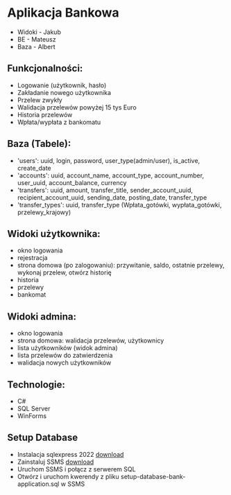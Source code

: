 # Aplikacja Bankowa

- Widoki - Jakub
- BE - Mateusz
- Baza - Albert

## Funkcjonalności:
- Logowanie (użytkownik, hasło)
- Zakładanie nowego użytkownika
- Przelew zwykły
- Walidacja przelewów powyżej 15 tys Euro
- Historia przelewów
- Wpłata/wypłata z bankomatu

## Baza (Tabele):
- 'users': uuid, login, password, user_type(admin/user), is_active, create_date
- 'accounts': uuid, account_name, account_type, account_number, user_uuid, account_balance, currency
- 'transfers': uuid, amount, transfer_title, sender_account_uuid, recipient_account_uuid, sending_date, posting_date, transfer_type
- 'transfer_types': uuid, transfer_type (Wpłata_gotówki, wypłata_gotówki, przelewy_krajowy)

## Widoki użytkownika:
- okno logowania
- rejestracja
- strona domowa (po zalogowaniu): przywitanie, saldo, ostatnie przelewy, wykonaj przelew, otwórz historię
- historia
- przelewy
- bankomat

## Widoki admina:
- okno logowania
- strona domowa: walidacja przelewów, użytkownicy
- lista użytkowników (widok admina)
- lista przelewów do zatwierdzenia
- walidacja nowych użytkowników

## Technologie:
- C#
- SQL Server
- WinForms

## Setup Database

- Instalacja sqlexpress 2022 [download](https://www.microsoft.com/en-us/sql-server/sql-server-downloads?msockid=2099d0b1a47466a23918c5f7a55667d1)
- Zainstaluj SSMS [download](https://learn.microsoft.com/en-us/sql/ssms/download-sql-server-management-studio-ssms?view=sql-server-ver16)
- Uruchom SSMS i połącz z serwerem SQL
- Otwórz i uruchom kwerendy z pliku setup-database-bank-application.sql w SSMS
